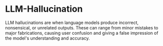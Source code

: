 # LLM-Hallucination
LLM hallucinations are when language models produce incorrect, nonsensical, or unrelated outputs. These can range from minor mistakes to major fabrications, causing user confusion and giving a false impression of the model's understanding and accuracy.
